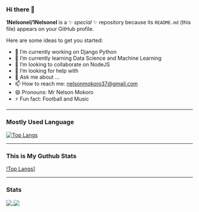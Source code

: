 ### Hi there 👋


**1Nelsonel/1Nelsonel** is a ✨ _special_ ✨ repository because its `README.md` (this file) appears on your GitHub profile.

Here are some ideas to get you started:

- 🔭 I’m currently working on Django Python
- 🌱 I’m currently learning Data Science and Machine Learning
- 👯 I’m looking to collaborate on NodeJS
- 🤔 I’m looking for help with 
- 💬 Ask me about ...
- 📫 How to reach me: nelsonmokoro37@gmail.com
- 😄 Pronouns: Mr Nelson Mokoro
- ⚡ Fun fact: Football and Music
<hr>

### Mostly Used Language
[![Top Langs](https://github-readme-stats.vercel.app/api/top-langs/?username=1Nelsonel&langs_count=8&show_icons=true&theme=radical)](https://github.com/1Nelsonel/github-readme-stats)
<hr>

### This is My Guthub Stats
[!Top Langs](https://github-readme-stats.vercel.app/api?username=1Nelsonel&show_icons=true&theme=radical)]
<hr>

### Stats
<a href="https://github.com/1Nelsonel/github-readme-stats">
  <img align="center" src="https://github-readme-stats.vercel.app/api/pin/?username=1Nelsonel&repo=github-readme-stats" />
</a>
<a href="https://github.com/1Nelsonel/convoychat">
  <img align="center" src="https://github-readme-stats.vercel.app/api/pin/?username=1Nelsonel&repo=convoychat" />
</a>


